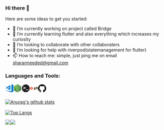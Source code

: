 ### Hi there 👋

Here are some ideas to get you started:

- 🔭 I’m currently working on project called Bridge
- 🌱 I’m currently learning flutter and also everything which increases my curiosity
- 👯 I’m looking to collaborate with other collaboraters
- 🤔 I’m looking for help with riverpod(statemanagement for flutter)
- 📫 How to reach me: simple, just ping me on email <sharanneeded@gmail.com> 


### Languages and Tools:

<img align="left" alt="Visual Studio Code" width="26px" src="https://raw.githubusercontent.com/github/explore/80688e429a7d4ef2fca1e82350fe8e3517d3494d/topics/visual-studio-code/visual-studio-code.png" />

<img align="left" alt="Node.js" width="26px" src="https://raw.githubusercontent.com/github/explore/80688e429a7d4ef2fca1e82350fe8e3517d3494d/topics/nodejs/nodejs.png" />

<img align="left" alt="HTML5" width="26px" src="https://raw.githubusercontent.com/github/explore/80688e429a7d4ef2fca1e82350fe8e3517d3494d/topics/terminal/terminal.png" />

<img align="left" alt="Git" width="26px" src="https://raw.githubusercontent.com/github/explore/80688e429a7d4ef2fca1e82350fe8e3517d3494d/topics/git/git.png" />

<img align="left" alt="GitHub" width="26px" src="https://raw.githubusercontent.com/github/explore/78df643247d429f6cc873026c0622819ad797942/topics/github/github.png" />

</br>
</br>

[![Anurag's github stats](https://github-readme-stats.vercel.app/api?username=rustiever&count_private=true&theme=buefy&show_icons=true)](https://github.com/rustiever)
</br>
</br>
[![Top Langs](https://github-readme-stats.vercel.app/api/top-langs/?username=rustiever&layout=compact)](https://github.com/rustiever/)


<a href="https://github.com/rustiever/">
  <img align="left" src="https://github-readme-stats.vercel.app/api/pin/?username=rustiever&repo=bridge&show_owner=true" />
</a>
<a href="https://github.com/rustiever/">
  <img align="left" src="https://github-readme-stats.vercel.app/api/pin/?username=rustiever&repo=TowardsLife&show_owner=true&theme=buefy" />
</a>
